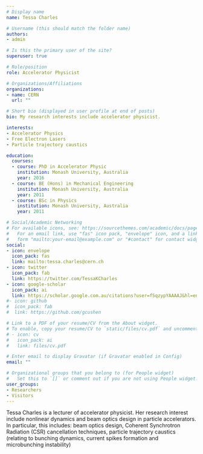 ```yaml
---
# Display name
name: Tessa Charles

# Username (this should match the folder name)
authors:
- admin

# Is this the primary user of the site?
superuser: true

# Role/position
role: Accelerator Physicist

# Organizations/Affiliations
organizations:
- name: CERN
  url: ""

# Short bio (displayed in user profile at end of posts)
bio: My research interests include accelerator physicist.

interests:
- Accelerator Physics
- Free Electron Lasers
- Particle trajectory caustics

education:
  courses:
  - course: PhD in Accelerator Physic
    institution: Monash University, Australia
    year: 2016
  - course: BE (Hons) in Mechanical Engineering
    institution: Monash University, Australia
    year: 2011
  - course: BSc in Physics
    institution: Monash University, Australia
    year: 2011

# Social/Academic Networking
# For available icons, see: https://sourcethemes.com/academic/docs/page-builder/#icons
#   For an email link, use "fas" icon pack, "envelope" icon, and a link in the
#   form "mailto:your-email@example.com" or "#contact" for contact widget.
social:
- icon: envelope
  icon_pack: fas
  link: mailto:tessa.charles@cern.ch
- icon: twitter
  icon_pack: fab
  link: https://twitter.com/TessaKCharles
- icon: google-scholar
  icon_pack: ai
  link: https://scholar.google.com.au/citations?user=fSqzypYAAAAJ&hl=en
#- icon: github
#  icon_pack: fab
#  link: https://github.com/gcushen

# Link to a PDF of your resume/CV from the About widget.
# To enable, copy your resume/CV to `static/files/cv.pdf` and uncomment the lines below.
# - icon: cv
#   icon_pack: ai
#   link: files/cv.pdf

# Enter email to display Gravatar (if Gravatar enabled in Config)
email: ""

# Organizational groups that you belong to (for People widget)
#   Set this to `[]` or comment out if you are not using People widget.
user_groups:
- Researchers
- Visitors
---
```


Tessa Charles is a lecturer of accelerator physicist. 
Her research interest include nonlinear dynamics and beam optics design in particle accelerators.
In particular, this includes: beam optics design, Coherent Synchrotron Radiation (CSR) 
cancellation techniques,
particle trajectory caustics (relating to bunching dynamics, current spikes formation and 
microbunching instability)
